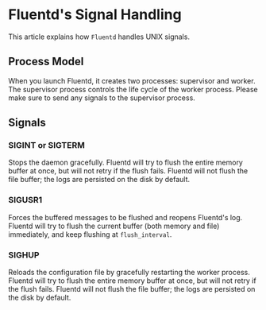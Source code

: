 # Fluentd's Signal Handling

This article explains how `Fluentd` handles UNIX signals.

## Process Model

When you launch Fluentd, it creates two processes: supervisor and worker. The supervisor process controls the life cycle of the worker process. Please make sure to send any signals to the supervisor process.

## Signals

### SIGINT or SIGTERM

Stops the daemon gracefully. Fluentd will try to flush the entire memory buffer at once, but will not retry if the flush fails. Fluentd will not flush the file buffer; the logs are persisted on the disk by default.

### SIGUSR1

Forces the buffered messages to be flushed and reopens Fluentd's log. Fluentd will try to flush the current buffer (both memory and file) immediately, and keep flushing at `flush_interval`.

### SIGHUP

Reloads the configuration file by gracefully restarting the worker process. Fluentd will try to flush the entire memory buffer at once, but will not retry if the flush fails. Fluentd will not flush the file buffer; the logs are persisted on the disk by default.
